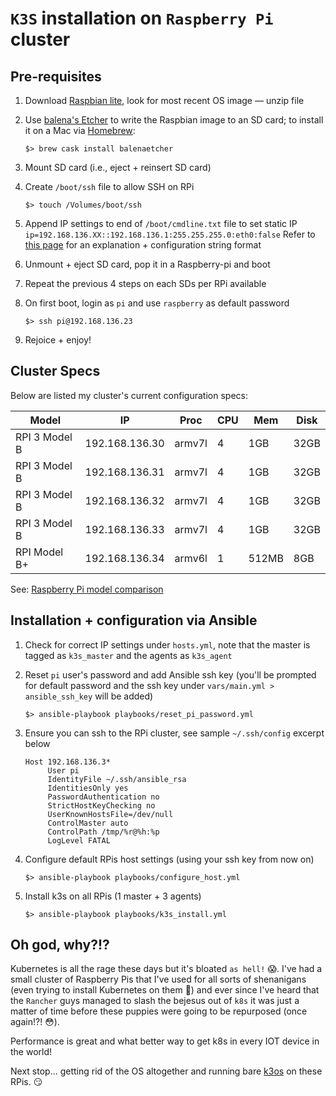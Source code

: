 # `K3S` installation on `Raspberry Pi` cluster


## Pre-requisites
1. Download [Raspbian lite](https://downloads.raspberrypi.org/raspbian_lite/images/), look for most recent OS image –– unzip file

1. Use [balena's Etcher](https://www.balena.io/etcher/) to write the Raspbian image to an SD card; to install it on a Mac via [Homebrew](https://brew.sh/):
   ```
   $> brew cask install balenaetcher
   ```

1. Mount SD card (i.e., eject + reinsert SD card)

1. Create `/boot/ssh` file to allow SSH on RPi
   ```
   $> touch /Volumes/boot/ssh
   ```

1. Append IP settings to end of `/boot/cmdline.txt` file to set static IP
   ``` ip=192.168.136.XX::192.168.136.1:255.255.255.0:eth0:false```
   Refer to [this page](https://kr15h.github.io/RPi-Setup/) for an explanation + configuration string format

1. Unmount + eject SD card, pop it in a Raspberry-pi and boot

1. Repeat the previous 4 steps on each SDs per RPi available

1. On first boot, login as `pi` and use `raspberry` as default password
   ```
   $> ssh pi@192.168.136.23
   ```
1. Rejoice + enjoy!


## Cluster Specs
Below are listed my cluster's current configuration specs:

| Model         | IP             | Proc   | CPU | Mem   | Disk |
| ------------- | -------------- | ------ | --- | ----- | ---- |
| RPI 3 Model B | 192.168.136.30 | armv7l |  4  | 1GB   | 32GB |
| RPI 3 Model B | 192.168.136.31 | armv7l |  4  | 1GB   | 32GB |
| RPI 3 Model B | 192.168.136.32 | armv7l |  4  | 1GB   | 32GB |
| RPI 3 Model B | 192.168.136.33 | armv7l |  4  | 1GB   | 32GB |
| RPI Model B+  | 192.168.136.34 | armv6l |  1  | 512MB |  8GB |

See: [Raspberry Pi model comparison](https://www.element14.com/community/servlet/JiveServlet/previewBody/82195-102-3-346675/PiPoster_14Jun16.pdf)


## Installation + configuration via Ansible
1. Check for correct IP settings under `hosts.yml`, note that the master is tagged as `k3s_master` and the agents as `k3s_agent`

1. Reset `pi` user's password and add Ansible ssh key (you'll be prompted for default password and the ssh key under `vars/main.yml > ansible_ssh_key` will be added)
   ```
   $> ansible-playbook playbooks/reset_pi_password.yml
   ```

1. Ensure you can ssh to the RPi cluster, see sample `~/.ssh/config` excerpt below
   ```
   Host 192.168.136.3*
        User pi
        IdentityFile ~/.ssh/ansible_rsa
        IdentitiesOnly yes
        PasswordAuthentication no
        StrictHostKeyChecking no
        UserKnownHostsFile=/dev/null
        ControlMaster auto
        ControlPath /tmp/%r@%h:%p
        LogLevel FATAL
   ```

1. Configure default RPis host settings (using your ssh key from now on)
   ```
   $> ansible-playbook playbooks/configure_host.yml
   ```
1. Install k3s on all RPis (1 master + 3 agents)
   ```
   $> ansible-playbook playbooks/k3s_install.yml
   ```


## Oh god, why?!?
Kubernetes is all the rage these days but it's bloated `as hell!` :scream:. I've had a small cluster of Raspberry Pis that I've used for all sorts of shenanigans (even trying to install Kubernetes on them :see_no_evil:) and ever since I've heard that the `Rancher` guys managed to slash the bejesus out of `k8s` it was just a matter of time before these puppies were going to be repurposed (once again!?! :flushed:).

Performance is great and what better way to get k8s in every IOT device in the world!

Next stop... getting rid of the OS altogether and running bare [k3os](https://k3os.io/) on these RPis. :smirk:
